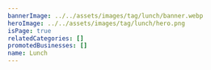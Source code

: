 ```yaml
---
bannerImage: ../../assets/images/tag/lunch/banner.webp
heroImage: ../../assets/images/tag/lunch/hero.png
isPage: true
relatedCategories: []
promotedBusinesses: []
name: Lunch
---
```

